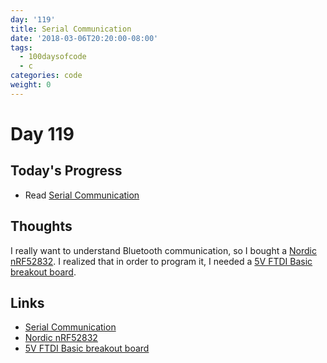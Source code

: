 ```yaml
---
day: '119'
title: Serial Communication
date: '2018-03-06T20:20:00-08:00'
tags:
  - 100daysofcode
  - c
categories: code
weight: 0
---
```

# Day 119

## Today's Progress

* Read [Serial Communication](https://learn.sparkfun.com/tutorials/serial-communication)

## Thoughts

I really want to understand Bluetooth communication, so I bought a [Nordic nRF52832](https://www.nordicsemi.com/eng/Products/Bluetooth-low-energy/nRF52832). I realized that in order to program it, I needed a [5V FTDI Basic breakout board](https://www.sparkfun.com/products/9716).

## Links

* [Serial Communication](https://learn.sparkfun.com/tutorials/serial-communication)
* [Nordic nRF52832](https://www.nordicsemi.com/eng/Products/Bluetooth-low-energy/nRF52832)
* [5V FTDI Basic breakout board](https://www.sparkfun.com/products/9716)
